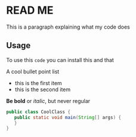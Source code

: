# READ ME

This is a paragraph explaining what my code does

## Usage 

To use this `code` you can install this and that 

A cool bullet point list
- this is the first item
- this is the second item

**Be bold** or *italic*, but never regular

```java
public class CoolClass {
   public static void main(String[] args) {
   }
}
```
